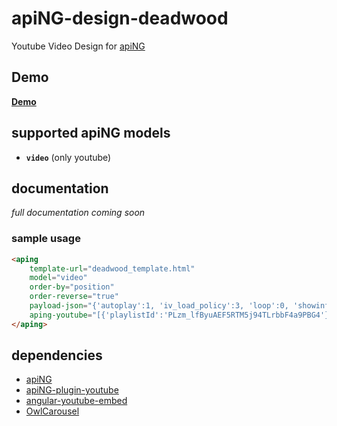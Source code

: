 # apiNG-design-deadwood
Youtube Video Design for [apiNG](https://github.com/JohnnyTheTank/apiNG)

## Demo
[**Demo**](https://rawgit.com/JohnnyTheTank/apiNG-design-deadwood/master/demo/)

## supported apiNG models
- **`video`** (only youtube)

## documentation
_full documentation coming soon_

### sample usage
```html
<aping
    template-url="deadwood_template.html"
    model="video"
    order-by="position"
    order-reverse="true"
    payload-json="{'autoplay':1, 'iv_load_policy':3, 'loop':0, 'showinfo':0}"
    aping-youtube="[{'playlistId':'PLzm_lfByuAEF5RTM5j94TLrbbF4a9PBG4'}]">
</aping>
```

## dependencies
* [apiNG](https://github.com/JohnnyTheTank/apiNG)
* [apiNG-plugin-youtube](https://github.com/JohnnyTheTank/apiNG-plugin-youtube)
* [angular-youtube-embed](https://github.com/brandly/angular-youtube-embed)
* [OwlCarousel](https://github.com/OwlFonk/OwlCarousel)